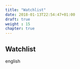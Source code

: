 ```yaml
---
title: "Watchlist"
date: 2018-01-13T22:54:47+01:00
draft: true
weight : 15
chapter: true
---
```

## Watchlist
english
